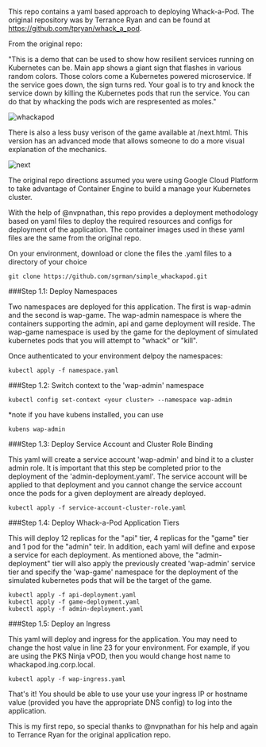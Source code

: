 This repo contains a yaml based approach to deploying Whack-a-Pod. The original repository was by Terrance Ryan and can be found at https://github.com/tpryan/whack_a_pod.

From the original repo:

"This is a demo that can be used to show how resilient services running on Kubernetes can be. Main app shows a giant sign that flashes in various random colors. Those colors come a Kubernetes powered microservice. If the service goes down, the sign turns red. Your goal is to try and knock the service down by killing the Kubernetes pods that run the service. You can do that by whacking the pods wich are respresented as moles."

![whackapod](https://user-images.githubusercontent.com/19333241/51939263-a6ccf680-23d4-11e9-814b-a0347a648526.png)

There is also a less busy verison of the game available at /next.html. This version has an advanced mode that allows someone to do a more visual explanation of the mechanics.

![next](https://user-images.githubusercontent.com/19333241/51939317-c95f0f80-23d4-11e9-8b32-8170fbdbbdd1.png)

The original repo directions assumed you were using Google Cloud Platform to take advantage of Container Engine to build a manage your Kubernetes cluster.

With the help of @nvpnathan, this repo provides a deployment methodology based on yaml files to deploy the required resources and configs for deployment of the application. The container images used in these yaml files are the same from the original repo.

On your environment, download or clone the files the .yaml files to a directory of your choice

```
git clone https://github.com/sgrman/simple_whackapod.git
```

###Step 1.1: Deploy Namespaces

Two namespaces are deployed for this application. The first is wap-admin and the second is wap-game. The wap-admin namespace is where the containers supporting the admin, api and game deployment will reside. The wap-game namespace is used by the game for the deployment of simulated kubernetes pods that you will attempt to "whack" or "kill".

Once authenticated to your environment delpoy the namespaces:

```
kubectl apply -f namespace.yaml
```

###Step 1.2: Switch context to the 'wap-admin' namespace

```
kubectl config set-context <your cluster> --namespace wap-admin
```

*note if you have kubens installed, you can use

```
kubens wap-admin
```

###Step 1.3: Deploy Service Account and Cluster Role Binding

This yaml will create a service account 'wap-admin' and bind it to a cluster admin role. It is important that this step be completed prior to the deployment of the 'admin-deployment.yaml'. The service account will be applied to that deployment and you cannot change the service account once the pods for a given deployment are already deployed.

```
kubectl apply -f service-account-cluster-role.yaml
```

###Step 1.4: Deploy Whack-a-Pod Application Tiers

This will deploy 12 replicas for the "api" tier, 4 replicas for the "game" tier and 1 pod for the "admin" teir. In addition, each yaml will define and expose a service for each deployment. As mentioned above, the "admin-deployment" tier will also apply the previously created 'wap-admin' service tier and specify the 'wap-game' namespace for the deployment of the simulated kubernetes pods that will be the target of the game.

```
kubectl apply -f api-deployment.yaml
kubectl apply -f game-deployment.yaml
kubectl apply -f admin-deployment.yaml
```

###Step 1.5: Deploy an Ingress

This yaml will deploy and ingress for the application. You may need to change the host value in line 23 for your environment. For example, if you are using the PKS Ninja vPOD, then you would change host name to 
whackapod.ing.corp.local.

```
kubectl apply -f wap-ingress.yaml
```

That's it! You should be able to use your use your ingress IP or hostname value (provided you have the appropriate DNS config) to log into the application.

This is my first repo, so special thanks to @nvpnathan for his help and again to Terrance Ryan for the original application repo.
